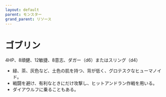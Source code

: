 ```yaml
---
layout: default
parent: モンスター
grand_parent: リソース
---
```


# ゴブリン

4HP、8頑健、12敏捷、8意志、ダガー（d6）またはスリング（d4）

- 緑、茶、灰色など、土色の肌を持つ、背が低く、グロテスクなヒューマノイド。
- 戦闘を避け、有利なときにだけ攻撃し、ヒットアンドラン作戦を用いる。
- ダイアウルフに乗ることもある。